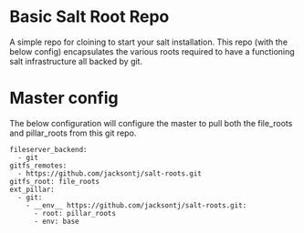 # Basic Salt Root Repo
A simple repo for cloining to start your salt installation.
This repo (with the below config) encapsulates the various roots required to
have a functioning salt infrastructure all backed by git.


# Master config
The below configuration will configure the master to pull both the file_roots and
pillar_roots from this git repo.

```
fileserver_backend:
  - git
gitfs_remotes:
  - https://github.com/jacksontj/salt-roots.git
gitfs_root: file_roots
ext_pillar:
  - git:
    - __env__ https://github.com/jacksontj/salt-roots.git:
      - root: pillar_roots
      - env: base
```
